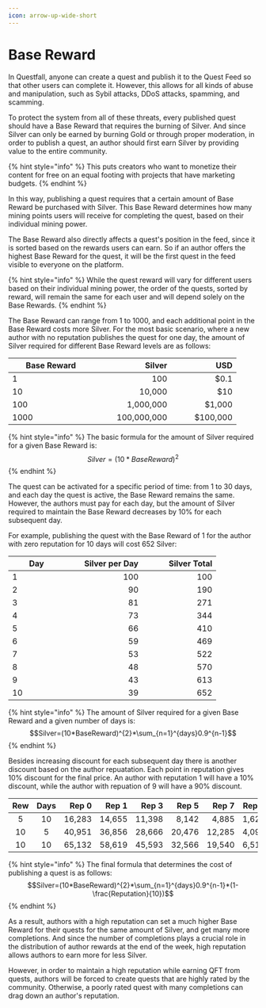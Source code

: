 ```yaml
---
icon: arrow-up-wide-short
---
```


# Base Reward

In Questfall, anyone can create a quest and publish it to the Quest Feed so that other users can complete it. However, this allows for all kinds of abuse and manipulation, such as Sybil attacks, DDoS attacks, spamming, and scamming.

To protect the system from all of these threats, every published quest should have a Base Reward that requires the burning of Silver. And since Silver can only be earned by burning Gold or through proper moderation, in order to publish a quest, an author should first earn Silver by providing value to the entire community.

{% hint style="info" %}
This puts creators who want to monetize their content for free on an equal footing with projects that have marketing budgets.
{% endhint %}

In this way, publishing a quest requires that a certain amount of Base Reward be purchased with Silver. This Base Reward determines how many mining points users will receive for completing the quest, based on their individual mining power.

The Base Reward also directly affects a quest's position in the feed, since it is sorted based on the rewards users can earn. So if an author offers the highest Base Reward for the quest, it will be the first quest in the feed visible to everyone on the platform.

{% hint style="info" %}
While the quest reward will vary for different users based on their individual mining power, the order of the quests, sorted by reward, will remain the same for each user and will depend solely on the Base Rewards.
{% endhint %}

The Base Reward can range from 1 to 1000, and each additional point in the Base Reward costs more Silver. For the most basic scenario, where a new author with no reputation publishes the quest for one day, the amount of Silver required for different Base Reward levels are as follows:

<table><thead><tr><th width="156">Base Reward</th><th width="141" align="right">Silver</th><th width="116" align="right">USD</th></tr></thead><tbody><tr><td>1</td><td align="right">100</td><td align="right">$0.1</td></tr><tr><td>10</td><td align="right">10,000</td><td align="right">$10</td></tr><tr><td>100</td><td align="right">1,000,000</td><td align="right">$1,000</td></tr><tr><td>1000</td><td align="right">100,000,000</td><td align="right">$100,000</td></tr></tbody></table>

{% hint style="info" %}
The basic formula for the amount of Silver required for a given Base Reward is:\
$$Silver=(10*BaseReward)^{2}$$
{% endhint %}

The quest can be activated for a specific period of time: from 1 to 30 days, and each day the quest is active, the Base Reward remains the same. However, the authors must pay for each day, but the amount of Silver required to maintain the Base Reward decreases by 10% for each subsequent day.

For example, publishing the quest with the Base Reward of 1 for the author with zero reputation for 10 days will cost 652 Silver:

<table><thead><tr><th width="98">Day</th><th width="141" align="right">Silver per Day</th><th width="133" align="right">Silver Total</th></tr></thead><tbody><tr><td>1</td><td align="right">100</td><td align="right">100</td></tr><tr><td>2</td><td align="right">90</td><td align="right">190</td></tr><tr><td>3</td><td align="right">81</td><td align="right">271</td></tr><tr><td>4</td><td align="right">73</td><td align="right">344</td></tr><tr><td>5</td><td align="right">66</td><td align="right">410</td></tr><tr><td>6</td><td align="right">59</td><td align="right">469</td></tr><tr><td>7</td><td align="right">53</td><td align="right">522</td></tr><tr><td>8</td><td align="right">48</td><td align="right">570</td></tr><tr><td>9</td><td align="right">43</td><td align="right">613</td></tr><tr><td>10</td><td align="right">39</td><td align="right">652</td></tr></tbody></table>

{% hint style="info" %}
The amount of Silver required for a given Base Reward and a given number of days is:\
$$Silver=(10*BaseReward)^{2}*\sum_{n=1}^{days}0.9^{n-1}$$
{% endhint %}

Besides increasing discount for each subsequent day there is another discount based on the author repuatation. Each point in reputation gives 10% discount for the final price. An author with reputation 1 will have a 10% discount, while the author with repuation of 9 will have a 90% discount.

<table><thead><tr><th width="82" align="center">Rew</th><th width="72" align="center">Days</th><th width="84" align="right">Rep 0</th><th width="87" align="right">Rep 1</th><th width="88" align="right">Rep 3</th><th width="88" align="right">Rep 5</th><th width="85" align="right">Rep 7</th><th width="79">Rep 9</th></tr></thead><tbody><tr><td align="center">5</td><td align="center">10</td><td align="right">16,283</td><td align="right">14,655</td><td align="right">11,398</td><td align="right">8,142</td><td align="right">4,885</td><td>1,628</td></tr><tr><td align="center">10</td><td align="center">5</td><td align="right">40,951</td><td align="right">36,856</td><td align="right">28,666</td><td align="right">20,476</td><td align="right">12,285</td><td>4,095</td></tr><tr><td align="center">10</td><td align="center">10</td><td align="right">65,132</td><td align="right">58,619</td><td align="right">45,593</td><td align="right">32,566</td><td align="right">19,540</td><td>6,513</td></tr></tbody></table>

{% hint style="info" %}
The final formula that determines the cost of publishing a quest is as follows:\
$$Silver=(10*BaseReward)^{2}*\sum_{n=1}^{days}0.9^{n-1}*(1-\frac{Reputation}{10})$$
{% endhint %}

As a result, authors with a high reputation can set a much higher Base Reward for their quests for the same amount of Silver, and get many more completions. And since the number of completions plays a crucial role in the distribution of author rewards at the end of the week, high reputation allows authors to earn more for less Silver.

However, in order to maintain a high reputation while earning QFT from quests, authors will be forced to create quests that are highly rated by the community. Otherwise, a poorly rated quest with many completions can drag down an author's reputation.

